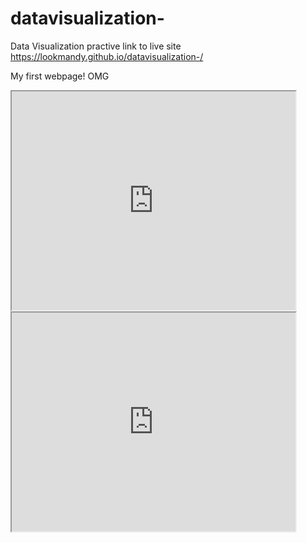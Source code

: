 # datavisualization-
Data Visualization practive
link to live site              https://lookmandy.github.io/datavisualization-/


My first webpage! OMG
<iframe src="https://lookmandy.github.io/leaflet-map-simple/" width="90%" height="350"></iframe>
<iframe src="https://lookmandy.github.io/highcharts-scatter-csv/" width="90%" height="350"></iframe>
